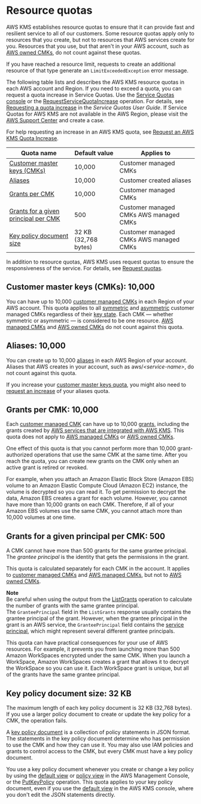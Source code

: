 # Resource quotas<a name="resource-limits"></a>

AWS KMS establishes resource quotas to ensure that it can provide fast and resilient service to all of our customers\. Some resource quotas apply only to resources that you create, but not to resources that AWS services create for you\. Resources that you use, but that aren't in your AWS account, such as [AWS owned CMKs](concepts.md#aws-owned-cmk), do not count against these quotas\.

If you have reached a resource limit, requests to create an additional resource of that type generate an `LimitExceededException` error message\. 

The following table lists and describes the AWS KMS resource quotas in each AWS account and Region\. If you need to exceed a quota, you can request a quota increase in Service Quotas\. Use the [Service Quotas console](https://console.aws.amazon.com/servicequotas) or the [RequestServiceQuotaIncrease](https://docs.aws.amazon.com/servicequotas/2019-06-24/apireference/API_RequestServiceQuotaIncrease.html) operation\. For details, see [Requesting a quota increase](https://docs.aws.amazon.com/servicequotas/latest/userguide/request-increase.html) in the *Service Quotas User Guide*\. If Service Quotas for AWS KMS are not available in the AWS Region, please visit the [AWS Support Center](https://console.aws.amazon.com/support/home) and create a case\. 

For help requesting an increase in an AWS KMS quota, see [Request an AWS KMS Quota Increase](increase-quota.md)\.


| Quota name | Default value | Applies to | 
| --- | --- | --- | 
| [Customer master keys \(CMKs\)](#customer-master-keys-limit) | 10,000 | Customer managed CMKs | 
| [Aliases](#aliases-limit) | 10,000 | Customer created aliases | 
| [Grants per CMK](#grants-per-key) | 10,000 | Customer managed CMKs | 
| [Grants for a given principal per CMK](#grants-per-principal-per-key) | 500 |  Customer managed CMKs AWS managed CMKs  | 
| [Key policy document size](#key-policy-limit) | 32 KB \(32,768 bytes\) |  Customer managed CMKs AWS managed CMKs  | 

In addition to resource quotas, AWS KMS uses request quotas to ensure the responsiveness of the service\. For details, see [Request quotas](requests-per-second.md)\.

## Customer master keys \(CMKs\): 10,000<a name="customer-master-keys-limit"></a>

You can have up to 10,000 [customer managed CMKs](concepts.md#customer-cmk) in each Region of your AWS account\. This quota applies to all [symmetric](symm-asymm-concepts.md#symmetric-cmks) and [asymmetric](symm-asymm-concepts.md#asymmetric-cmks) customer managed CMKs regardless of their [key state](key-state.md)\. Each CMK — whether symmetric or asymmetric — is considered to be one resource\. [AWS managed CMKs](concepts.md#aws-managed-cmk) and [AWS owned CMKs](concepts.md#aws-owned-cmk) do not count against this quota\.

## Aliases: 10,000<a name="aliases-limit"></a>

You can create up to 10,000 [aliases](kms-alias.md) in each AWS Region of your account\. Aliases that AWS creates in your account, such as aws/*<service\-name>*, do not count against this quota\. 

If you increase your [customer master keys quota](#customer-master-keys-limit), you might also need to [request an increase](increase-quota.md) of your aliases quota\.

## Grants per CMK: 10,000<a name="grants-per-key"></a>

Each [customer managed CMK](concepts.md#customer-cmk) can have up to 10,000 [grants](grants.md), including the grants created by [AWS services that are integrated with AWS KMS](https://aws.amazon.com/kms/features/#AWS_Service_Integration)\. This quota does not apply to [AWS managed CMKs](concepts.md#aws-managed-cmk) or [AWS owned CMKs](concepts.md#aws-owned-cmk)\.

One effect of this quota is that you cannot perform more than 10,000 grant\-authorized operations that use the same CMK at the same time\. After you reach the quota, you can create new grants on the CMK only when an active grant is retired or revoked\.

For example, when you attach an Amazon Elastic Block Store \(Amazon EBS\) volume to an Amazon Elastic Compute Cloud \(Amazon EC2\) instance, the volume is decrypted so you can read it\. To get permission to decrypt the data, Amazon EBS creates a grant for each volume\. However, you cannot have more than 10,000 grants on each CMK\. Therefore, if all of your Amazon EBS volumes use the same CMK, you cannot attach more than 10,000 volumes at one time\.

## Grants for a given principal per CMK: 500<a name="grants-per-principal-per-key"></a>

A CMK cannot have more than 500 grants for the same grantee principal\. The *grantee principal* is the identity that gets the permissions in the grant\.

This quota is calculated separately for each CMK in the account\. It applies to [customer managed CMKs](concepts.md#customer-cmk) and [AWS managed CMKs](concepts.md#aws-managed-cmk), but not to [AWS owned CMKs](concepts.md#aws-owned-cmk)\.

**Note**  
Be careful when using the output from the [ListGrants](https://docs.aws.amazon.com/kms/latest/APIReference/API_ListGrants.html) operation to calculate the number of grants with the same grantee principal\.   
The `GranteePrincipal` field in the `ListGrants` response usually contains the grantee principal of the grant\. However, when the grantee principal in the grant is an AWS service, the `GranteePrincipal` field contains the [service principal](https://docs.aws.amazon.com/IAM/latest/UserGuide/reference_policies_elements_principal.html#principal-services), which might represent several different grantee principals\.

This quota can have practical consequences for your use of AWS resources\. For example, it prevents you from launching more than 500 Amazon WorkSpaces encrypted under the same CMK\. When you launch a WorkSpace, Amazon WorkSpaces creates a grant that allows it to decrypt the WorkSpace so you can use it\. Each WorkSpace grant is unique, but all of the grants have the same grantee principal\.

## Key policy document size: 32 KB<a name="key-policy-limit"></a>

The maximum length of each key policy document is 32 KB \(32,768 bytes\)\. If you use a larger policy document to create or update the key policy for a CMK, the operation fails\. 

A [key policy document](key-policies.md#key-policy-overview) is a collection of policy statements in JSON format\. The statements in the key policy document determine who has permission to use the CMK and how they can use it\. You may also use IAM policies and grants to control access to the CMK, but every CMK must have a key policy document\. 

You use a key policy document whenever you create or change a key policy by using the [default view](key-policy-modifying.md#key-policy-modifying-how-to-console-default-view) or [policy view](key-policy-modifying.md#key-policy-modifying-how-to-console-policy-view) in the AWS Management Console, or the [PutKeyPolicy](https://docs.aws.amazon.com/kms/latest/APIReference/API_PutKeyPolicy.html) operation\. This quota applies to your key policy document, even if you use the [default view](key-policy-modifying.md#key-policy-modifying-how-to-console-default-view) in the AWS KMS console, where you don't edit the JSON statements directly\.